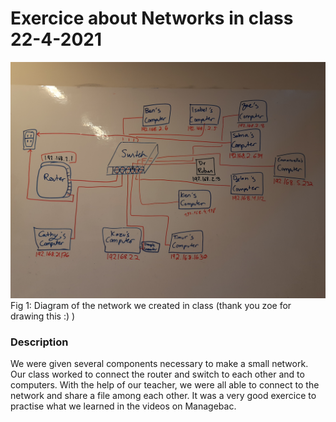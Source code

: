# Exercice about Networks in class 22-4-2021
![alt text](2021-04-22.jpg) <br> 
Fig 1: Diagram of the network we created in class (thank you zoe for drawing this :) )
### Description 
We were given several components necessary to make a small network. Our class worked to connect the router and switch to each other and to computers. With the help of our teacher, we were all able to connect to the network and share a file among each other. It was a very good exercice to practise what we learned in the videos on Managebac.

